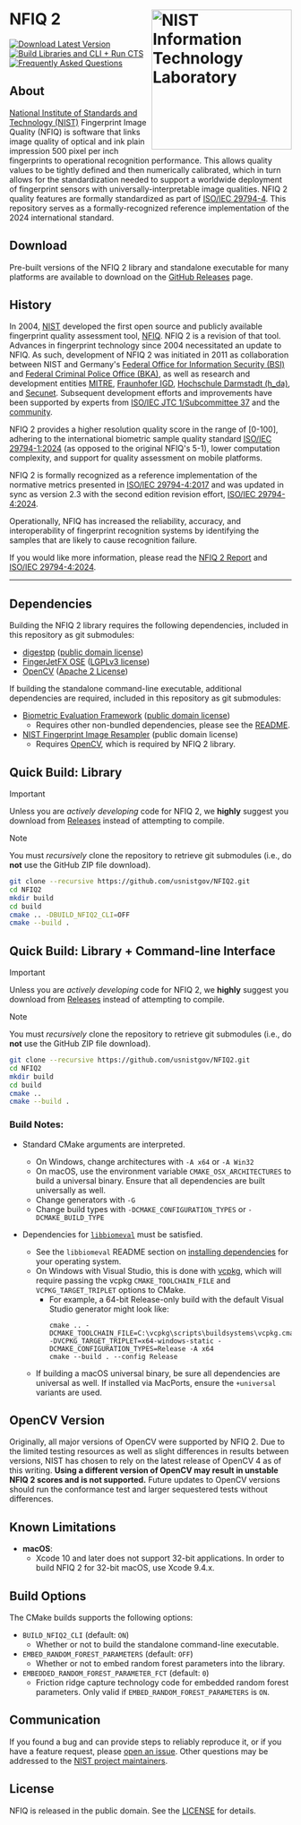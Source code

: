 # NFIQ 2 <img src="cmake/nist_itl_two_color.svg" align="right" alt="NIST Information Technology Laboratory" style="width:250px;" />

[![Download Latest Version](https://img.shields.io/badge/download-v2.3-informational)](https://github.com/usnistgov/NFIQ2/releases)
[![Build Libraries and CLI + Run CTS](https://github.com/usnistgov/NFIQ2/actions/workflows/build-member.yml/badge.svg)](https://github.com/usnistgov/NFIQ2/actions/workflows/build-member.yml)
[![Frequently Asked Questions](https://img.shields.io/badge/wiki-frequently%20asked%20questions-informational)](https://github.com/usnistgov/NFIQ2/wiki/Frequently-Asked-Questions)

About
-----
[National Institute of Standards and Technology (NIST)](https://www.nist.gov)
Fingerprint Image Quality (NFIQ) is software that links image
quality of optical and ink plain impression 500 pixel per inch fingerprints to operational
recognition performance. This allows quality values to be tightly defined and
then numerically calibrated, which in turn allows for the standardization needed
to support a worldwide deployment of fingerprint sensors with
universally-interpretable image qualities. NFIQ 2 quality features are formally
standardized as part of
[ISO/IEC 29794-4](http://www.iso.org/iso/catalogue_detail.htm?csnumber=62791).
This repository serves as a formally-recognized reference implementation of the
2024 international standard.

Download
--------
Pre-built versions of the NFIQ 2 library and standalone executable for many
platforms are available to download on the
[GitHub Releases](https://github.com/usnistgov/NFIQ2/releases) page.

History
-------
In 2004, [NIST](https://www.nist.gov) developed the first open source and publicly available fingerprint quality assessment tool, [NFIQ](https://www.nist.gov/services-resources/software/nist-biometric-image-software-nbis#NFIQ).
NFIQ 2 is a revision of that tool.
Advances in fingerprint technology since 2004 necessitated an update to NFIQ.
As such, development of NFIQ 2 was initiated in 2011 as collaboration between
NIST and Germany's [Federal Office for Information Security (BSI)](https://www.bsi.bund.de/)
and [Federal Criminal Police Office (BKA)](https://www.bka.de), as well as research and development entities [MITRE](https://www.mitre.org),
[Fraunhofer IGD](https://www.igd.fraunhofer.de/), [Hochschule Darmstadt (h_da)](https://h-da.de), and [Secunet](https://www.secunet.com).
Subsequent development efforts and improvements have been supported by experts
from [ISO/IEC JTC 1/Subcommittee 37](https://www.iso.org/committee/313770.html)
and the [community](https://github.com/usnistgov/NFIQ2/graphs/contributors).

NFIQ 2 provides a higher resolution quality score in the range of [0-100], adhering
to the international biometric sample quality standard [ISO/IEC 29794-1:2024](https://www.iso.org/standard/79519.html) (as opposed to the original NFIQ's 5-1),
lower computation complexity, and support for quality assessment on mobile platforms.

NFIQ 2 is formally recognized as a reference implementation of the normative
metrics presented in
[ISO/IEC 29794-4:2017](https://www.iso.org/standard/62791.html) and was updated
in sync as version 2.3 with the second edition revision effort,
[ISO/IEC 29794-4:2024](https://www.iso.org/standard/83827.html).

Operationally, NFIQ has increased the reliability, accuracy, and interoperability of fingerprint recognition
systems by identifying the samples that are likely to cause recognition failure.

If you would like more information, please read the [NFIQ 2 Report](https://doi.org/10.6028/NIST.IR.8382)
and [ISO/IEC 29794-4:2024](https://www.iso.org/standard/83827.html).

--------------------------------------------------------------------------------

Dependencies
------------

Building the NFIQ 2 library requires the following dependencies, included in
this repository as git submodules:

 * [digestpp](https://github.com/kerukuro/digestpp) ([public domain license](https://github.com/kerukuro/digestpp/blob/master/LICENSE))
 * [FingerJetFX OSE](https://github.com/FingerJetFXOSE/FingerJetFXOSE) ([LGPLv3 license](https://github.com/FingerJetFXOSE/FingerJetFXOSE/blob/master/COPYRIGHT.txt))
 * [OpenCV](https://github.com/opencv/opencv) ([Apache 2 License](https://github.com/opencv/opencv/blob/master/LICENSE))

If building the standalone command-line executable, additional dependencies are
required, included in this repository as git submodules:

 * [Biometric Evaluation Framework](https://github.com/usnistgov/libbiomeval) ([public domain license](https://github.com/usnistgov/libbiomeval/blob/master/LICENSE.md))
   * Requires other non-bundled dependencies, please see the [README](https://github.com/usnistgov/libbiomeval/blob/master/README.md).
 * [NIST Fingerprint Image Resampler](https://github.com/usnistgov/nfir) (public domain license)
   * Requires [OpenCV](https://github.com/opencv/opencv), which is required by NFIQ 2 library.

Quick Build: Library
--------------------

> [!IMPORTANT]
> Unless you are *actively developing* code for NFIQ 2, we **highly** suggest
> you download from [Releases](https://github.com/usnistgov/NFIQ2/releases)
> instead of attempting to compile.

> [!NOTE]
> You must *recursively* clone the repository to retrieve git submodules
> (i.e., do **not** use the GitHub ZIP file download).

```bash
git clone --recursive https://github.com/usnistgov/NFIQ2.git
cd NFIQ2
mkdir build
cd build
cmake .. -DBUILD_NFIQ2_CLI=OFF
cmake --build .
```

Quick Build: Library + Command-line Interface
---------------------------------------------

> [!IMPORTANT]
> Unless you are *actively developing* code for NFIQ 2, we **highly** suggest
> you download from [Releases](https://github.com/usnistgov/NFIQ2/releases)
> instead of attempting to compile.

> [!NOTE]
> You must *recursively* clone the repository to retrieve git submodules
> (i.e., do **not** use the GitHub ZIP file download).

```bash
git clone --recursive https://github.com/usnistgov/NFIQ2.git
cd NFIQ2
mkdir build
cd build
cmake ..
cmake --build .
```

### Build Notes:
 * Standard CMake arguments are interpreted.
   * On Windows, change architectures with `-A x64` or `-A Win32`
   * On macOS, use the environment variable `CMAKE_OSX_ARCHITECTURES` to build
     a universal binary. Ensure that all dependencies are built universally as
     well.
   * Change generators with `-G`
   * Change build types with `-DCMAKE_CONFIGURATION_TYPES` or
     `-DCMAKE_BUILD_TYPE`

 * Dependencies for [`libbiomeval`](https://github.com/usnistgov/libbiomeval)
   must be satisfied.
    * See the `libbiomeval` README section on [installing dependencies](
      https://github.com/usnistgov/libbiomeval#system-packages) for your
      operating system.
    * On Windows with Visual Studio, this is done with
      [vcpkg](https://github.com/microsoft/vcpkg), which will require passing
      the vcpkg `CMAKE_TOOLCHAIN_FILE` and `VCPKG_TARGET_TRIPLET` options
      to CMake.
      * For example, a 64-bit Release-only build with the default Visual
        Studio generator might look like:
        ```
        cmake .. -DCMAKE_TOOLCHAIN_FILE=C:\vcpkg\scripts\buildsystems\vcpkg.cmake -DVCPKG_TARGET_TRIPLET=x64-windows-static -DCMAKE_CONFIGURATION_TYPES=Release -A x64
        cmake --build . --config Release
        ```
    * If building a macOS universal binary, be sure all dependencies are
      universal as well. If installed via MacPorts, ensure the `+universal`
      variants are used.

OpenCV Version
--------------
Originally, all major versions of OpenCV were supported by NFIQ 2. Due to the
limited testing resources as well as slight differences in results between
versions, NIST has chosen to rely on the latest release of OpenCV 4 as of this
writing. **Using a different version of OpenCV may result in unstable NFIQ 2
scores and is not supported.** Future updates to OpenCV versions should run the
conformance test and larger sequestered tests without differences.

Known Limitations
-----------------

 * **macOS**:
   * Xcode 10 and later does not support 32-bit applications. In order to build
     NFIQ 2 for 32-bit macOS, use Xcode 9.4.x.

Build Options
-------------
The CMake builds supports the following options:

 * `BUILD_NFIQ2_CLI` (default: `ON`)
   * Whether or not to build the standalone command-line executable.
 * `EMBED_RANDOM_FOREST_PARAMETERS` (default: `OFF`)
   * Whether or not to embed random forest parameters into the library.
 * `EMBEDDED_RANDOM_FOREST_PARAMETER_FCT` (default: `0`)
   * Friction ridge capture technology code for embedded random forest
     parameters. Only valid if `EMBED_RANDOM_FOREST_PARAMETERS` is `ON`.

Communication
-------------
If you found a bug and can provide steps to reliably reproduce it, or if you
have a feature request, please
[open an issue](https://github.com/usnistgov/NFIQ2/issues). Other
questions may be addressed to the
[NIST project maintainers](mailto:nfiq2@nist.gov).

License
-------
NFIQ is released in the public domain. See the
[LICENSE](https://github.com/usnistgov/NFIQ2/blob/master/LICENSE.md)
for details.

